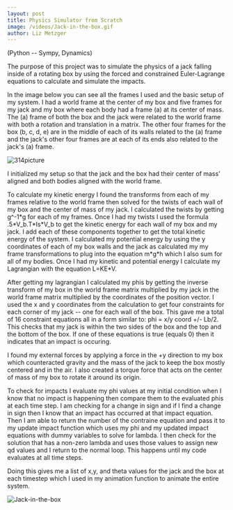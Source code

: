 ```yaml
--- 
layout: post
title: Physics Simulator from Scratch
image: /videos/Jack-in-the-box.gif
author: Liz Metzger
---
```


(Python -- Sympy, Dynamics)

The purpose of this project was to simulate the physics of a jack falling inside of a rotating box by using the forced and constrained Euler-Lagrange equations to calculate and simulate the impacts.
 
In the image below you can see all the frames I used and the basic setup of my system. I had a world frame at the center of my box and five frames for my jack and my box where each body had a frame (a) at its center of mass. The (a) frame of both the box and the jack were related to the world frame with both a rotation and translation in a matrix. The other four frames for the box (b, c, d, e) are in the middle of each of its walls related to the (a) frame and the jack's other four frames are at each of its ends also related to the jack's (a) frame.
 
 
![314picture](https://user-images.githubusercontent.com/113066141/207946114-df89a786-2211-44e4-9f02-1fb38b484762.jpg)
 
 
I initialized my setup so that the jack and the box had their center of mass’ aligned and both bodies aligned with the world frame.
 
To calculate my kinetic energy I found the transforms from each of my frames relative to the world frame then solved for the twists of each wall of my box and the center of mass of my jack. I calculated the twists by getting g^-1\*g for each of my frames. Once I had my twists I used the formula .5\*V_b.T\*Is\*V_b to get the kinetic energy for each wall of my box and my jack. I add each of these components together to get the total kinetic energy of the system. I calculated my potential energy by using the y coordinates of each of my box walls and the jack as calculated my my frame transformations to plug into the equation m\*g\*h which I also sum for all of my bodies. Once I had my kinetic and potential energy I calculate my Lagrangian with the equation L=KE\*V.
 
After getting my lagrangian I calculated my phis by getting the inverse transform of my box in the world frame matrix multiplied by my jack in the world frame matrix multiplied by the coordinates of the position vector. I used the x and y coordinates from the calculation to get four constraints for each corner of my jack -- one for each wall of the box. This gave me a total of 16 constraint equations all in a form similar to: phi = x/y coord +/- Lb/2. This checks that my jack is within the two sides of the box and the top and the bottom of the box. If one of these equations is true (equals 0) then it indicates that an impact is occuring.
 
I found my external forces by applying a force in the +y direction to my box which counteracted gravity and the mass of the jack to keep the box mostly centered and in the air. I also created a torque force that acts on the center of mass of my box to rotate it around its origin.
 
To check for impacts I evaluate my phi values at my initial condition when I know that no impact is happening then compare them to the evaluated phis at each time step. I am checking for a change in sign and if I find a change in sign then I know that an impact has occurred at that impact equation. Then I am able to return the number of the contraine equation and pass it to my update impact function which uses my phi and my updated impact equations with dummy variables to solve for lambda. I then check for the solution that has a non-zero lambda and uses those values to assign new qd values and I return to the normal loop. This happens until my code evaluates at all time steps.
 
Doing this gives me a list of x,y, and theta values for the jack and the box at each timestep which I used in my animation function to animate the entire system.



![Jack-in-the-box](https://user-images.githubusercontent.com/113066141/208222492-8223640a-71ec-4858-81c7-d2e8da4e67f0.gif)

